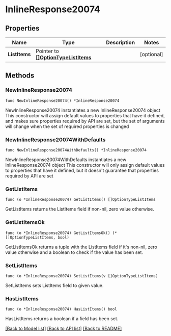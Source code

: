 # InlineResponse20074

## Properties

Name | Type | Description | Notes
------------ | ------------- | ------------- | -------------
**ListItems** | Pointer to [**[]OptionTypeListItems**](OptionTypeListItems.md) |  | [optional] 

## Methods

### NewInlineResponse20074

`func NewInlineResponse20074() *InlineResponse20074`

NewInlineResponse20074 instantiates a new InlineResponse20074 object
This constructor will assign default values to properties that have it defined,
and makes sure properties required by API are set, but the set of arguments
will change when the set of required properties is changed

### NewInlineResponse20074WithDefaults

`func NewInlineResponse20074WithDefaults() *InlineResponse20074`

NewInlineResponse20074WithDefaults instantiates a new InlineResponse20074 object
This constructor will only assign default values to properties that have it defined,
but it doesn't guarantee that properties required by API are set

### GetListItems

`func (o *InlineResponse20074) GetListItems() []OptionTypeListItems`

GetListItems returns the ListItems field if non-nil, zero value otherwise.

### GetListItemsOk

`func (o *InlineResponse20074) GetListItemsOk() (*[]OptionTypeListItems, bool)`

GetListItemsOk returns a tuple with the ListItems field if it's non-nil, zero value otherwise
and a boolean to check if the value has been set.

### SetListItems

`func (o *InlineResponse20074) SetListItems(v []OptionTypeListItems)`

SetListItems sets ListItems field to given value.

### HasListItems

`func (o *InlineResponse20074) HasListItems() bool`

HasListItems returns a boolean if a field has been set.


[[Back to Model list]](../README.md#documentation-for-models) [[Back to API list]](../README.md#documentation-for-api-endpoints) [[Back to README]](../README.md)


